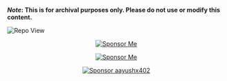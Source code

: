<strong>*Note*: This is for archival purposes only. Please do not use or modify this content.</strong>

![Repo View](https://komarev.com/ghpvc/?username=aayushx402&style=for-the-badge&color=blueviolet)

<div align="center">

[![Sponsor Me](https://img.shields.io/badge/aayushx402-SPONSOR-cyan?style=for-the-badge&logo=github)](https://raw.githubusercontent.com/aayushx402/images/main/QR/mobilebanking.webp)

</div>

<div align="center">

[![Sponsor Me](https://img.shields.io/badge/aayushx402-%E2%9D%A4%EF%B8%8F%20SPONSOR-purple?style=for-the-badge&logo=github&labelColor=2e2e2e)](https://raw.githubusercontent.com/aayushx402/images/main/QR/mobilebanking.webp)

</div>

<div align="center">

<a href="https://raw.githubusercontent.com/aayushx402/images/main/QR/mobilebanking.webp">
  <img src="https://img.shields.io/badge/%E2%9D%A4%EF%B8%8F%20aayushx402-SPONSOR-purple?style=for-the-badge&labelColor=2e2e2e&logo=github" alt="Sponsor aayushx402"/>
</a>

</div>













